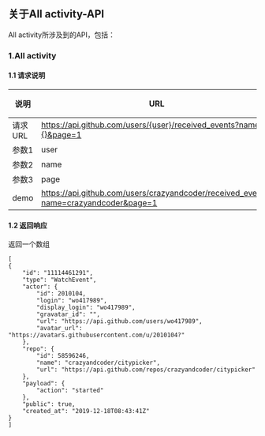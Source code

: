 
## 关于All activity-API
All activity所涉及到的API，包括：


### 1.All activity
#### 1.1 请求说明
| 说明 | URL | 备注|
|--|--|--|
| 请求URL | https://api.github.com/users/{user}/received_events?name={}&page=1 ||
| 参数1 |user  |
| 参数2 | name |
| 参数3 |page  |
|demo|https://api.github.com/users/crazyandcoder/received_events?name=crazyandcoder&page=1||

#### 1.2 返回响应
返回一个数组
```
[
{
	"id": "11114461291",
	"type": "WatchEvent",
	"actor": {
		"id": 2010104,
		"login": "wo417989",
		"display_login": "wo417989",
		"gravatar_id": "",
		"url": "https://api.github.com/users/wo417989",
		"avatar_url": "https://avatars.githubusercontent.com/u/2010104?"
	},
	"repo": {
		"id": 58596246,
		"name": "crazyandcoder/citypicker",
		"url": "https://api.github.com/repos/crazyandcoder/citypicker"
	},
	"payload": {
		"action": "started"
	},
	"public": true,
	"created_at": "2019-12-18T08:43:41Z"
}
]
```
